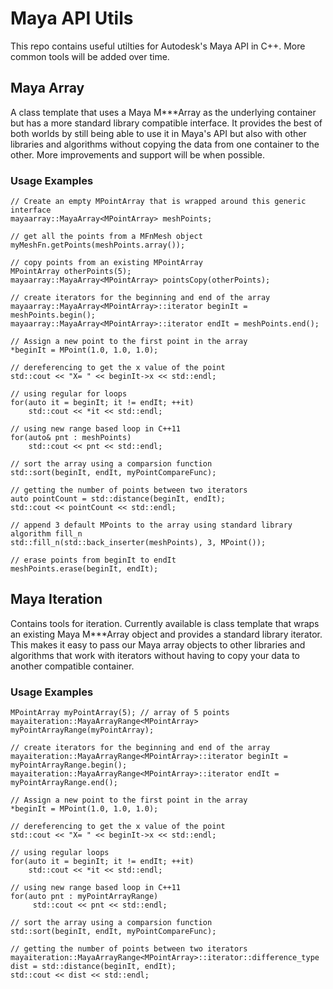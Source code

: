 # Maya API Utils
This repo contains useful utilties for Autodesk's Maya API in C++. More common tools will be added over time.

## Maya Array
A class template that uses a Maya M***Array as the underlying container but has a more standard library compatible interface. It provides the best of both worlds by still being able to use it in Maya's API but also with other libraries and algorithms without copying the data from one container to the other. More improvements and support will be when possible.

### Usage Examples

```
// Create an empty MPointArray that is wrapped around this generic interface
mayaarray::MayaArray<MPointArray> meshPoints;

// get all the points from a MFnMesh object
myMeshFn.getPoints(meshPoints.array());

// copy points from an existing MPointArray
MPointArray otherPoints(5);
mayaarray::MayaArray<MPointArray> pointsCopy(otherPoints);
	
// create iterators for the beginning and end of the array
mayaarray::MayaArray<MPointArray>::iterator beginIt = meshPoints.begin();
mayaarray::MayaArray<MPointArray>::iterator endIt = meshPoints.end();

// Assign a new point to the first point in the array
*beginIt = MPoint(1.0, 1.0, 1.0);
	
// dereferencing to get the x value of the point
std::cout << "X= " << beginIt->x << std::endl;

// using regular for loops
for(auto it = beginIt; it != endIt; ++it)
	std::cout << *it << std::endl;

// using new range based loop in C++11
for(auto& pnt : meshPoints)
	std::cout << pnt << std::endl;

// sort the array using a comparsion function
std::sort(beginIt, endIt, myPointCompareFunc);

// getting the number of points between two iterators
auto pointCount = std::distance(beginIt, endIt);
std::cout << pointCount << std::endl;

// append 3 default MPoints to the array using standard library algorithm fill_n
std::fill_n(std::back_inserter(meshPoints), 3, MPoint());

// erase points from beginIt to endIt
meshPoints.erase(beginIt, endIt);
```

## Maya Iteration
Contains tools for iteration. Currently available is class template that wraps an existing Maya M***Array object and provides a standard library iterator. This makes it easy to pass our Maya array objects to other libraries and algorithms that work with iterators without having to copy your data to another compatible container.

### Usage Examples
```
MPointArray myPointArray(5); // array of 5 points
mayaiteration::MayaArrayRange<MPointArray> myPointArrayRange(myPointArray);
	
// create iterators for the beginning and end of the array
mayaiteration::MayaArrayRange<MPointArray>::iterator beginIt = myPointArrayRange.begin();
mayaiteration::MayaArrayRange<MPointArray>::iterator endIt = myPointArrayRange.end();

// Assign a new point to the first point in the array
*beginIt = MPoint(1.0, 1.0, 1.0);
	
// dereferencing to get the x value of the point
std::cout << "X= " << beginIt->x << std::endl;

// using regular loops
for(auto it = beginIt; it != endIt; ++it)
	std::cout << *it << std::endl;
	
// using new range based loop in C++11
for(auto pnt : myPointArrayRange)
	 std::cout << pnt << std::endl;
	 
// sort the array using a comparsion function
std::sort(beginIt, endIt, myPointCompareFunc);

// getting the number of points between two iterators
mayaiteration::MayaArrayRange<MPointArray>::iterator::difference_type dist = std::distance(beginIt, endIt);
std::cout << dist << std::endl;
```
